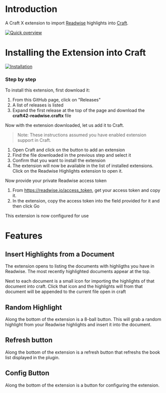 # Introduction
A Craft X extension to import [Readwise](https://readwise.io/) highlights into [Craft](https://www.craft.do/).

[![Quick overview](https://cdn.loom.com/sessions/thumbnails/5c601a6fe43c4b06a57d9f27a5dfb945-with-play.gif)](https://www.loom.com/share/5c601a6fe43c4b06a57d9f27a5dfb945)

# Installing the Extension into Craft

[![Installation](https://cdn.loom.com/sessions/thumbnails/849a920a8cba4b199dd90a1718f8b025-with-play.gif)](https://www.loom.com/share/849a920a8cba4b199dd90a1718f8b025)

### Step by step
To install this extension, first download it:
1. From this GitHub page, click on "Releases"
1. A list of releases is listed
1. Expand the first release at the top of the page and download the **craft42-readwise.craftx** file

Now with the extension downloaded, let us add it to Craft.

> Note: These instructions assumed you have enabled extension support in Craft.

1. Open Craft and click on the button to add an extension
1. Find the file downloaded in the previous step and select it
1. Confirm that you want to install the extension
1. The extension will now be available in the list of installed extensions.  Click on the Readwise Highlights extension to open it.

Now provide your private Readwise access token
1. From https://readwise.io/access_token, get your access token and copy it.
1. In the extension, copy the access token into the field provided for it and then click Go

This extension is now configured for use

# Features
## Insert Highlights from a Document
The extension opens to listing the documents with highligths you have in Readwise. The most recently highlighted documents appear at the top.

Next to each document is a small icon for importing the highlights of that document into craft. Click that icon and the highlights will from that document will be appended to the current file open in craft

## Random Highlight
Along the bottom of the extension is a 8-ball button. This will grab a random highlight from your Readwise highlights and insert it into the  document.

## Refresh button
Along the bottom of the extension is a refresh button that refreshs the book list displayed in the plugin.

## Config Button 
Along the bottom of the extension is a button for configuring the extension.
